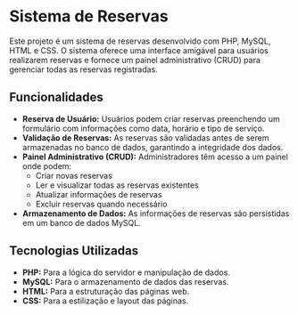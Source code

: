 <h1>Sistema de Reservas</h1>
<p>Este projeto é um sistema de reservas desenvolvido com PHP, MySQL, HTML e CSS. O sistema oferece uma interface amigável para usuários realizarem reservas e fornece um painel administrativo (CRUD) para gerenciar todas as reservas registradas.</p>

<h2>Funcionalidades</h2>
<ul>
    <li><strong>Reserva de Usuário:</strong> Usuários podem criar reservas preenchendo um formulário com informações como data, horário e tipo de serviço.</li>
    <li><strong>Validação de Reservas:</strong> As reservas são validadas antes de serem armazenadas no banco de dados, garantindo a integridade dos dados.</li>
    <li><strong>Painel Administrativo (CRUD):</strong> Administradores têm acesso a um painel onde podem:
        <ul>
            <li>Criar novas reservas</li>
            <li>Ler e visualizar todas as reservas existentes</li>
            <li>Atualizar informações de reservas</li>
            <li>Excluir reservas quando necessário</li>
        </ul>
    </li>
    <li><strong>Armazenamento de Dados:</strong> As informações de reservas são persistidas em um banco de dados MySQL.</li>
</ul>

<h2>Tecnologias Utilizadas</h2>
<ul>
    <li><strong>PHP:</strong> Para a lógica do servidor e manipulação de dados.</li>
    <li><strong>MySQL:</strong> Para o armazenamento de dados das reservas.</li>
    <li><strong>HTML:</strong> Para a estruturação das páginas web.</li>
    <li><strong>CSS:</strong> Para a estilização e layout das páginas.</li>
</ul>
